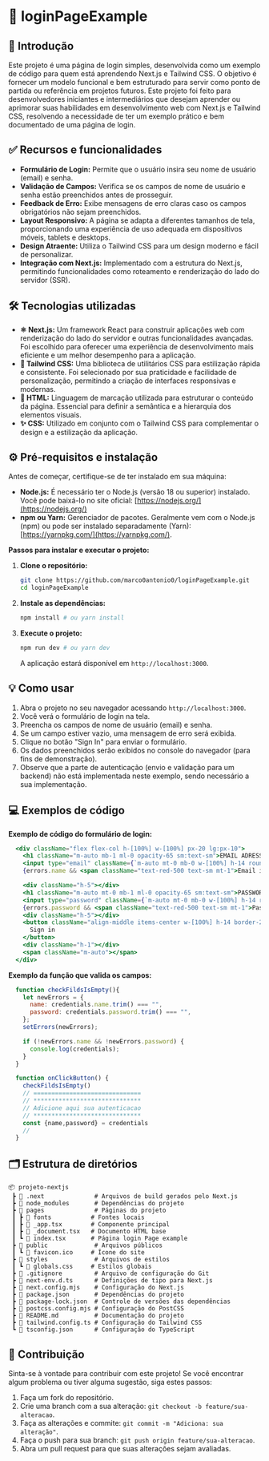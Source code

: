 # 🚀 loginPageExample

## 📌 Introdução

Este projeto é uma página de login simples, desenvolvida como um exemplo de código para quem está aprendendo Next.js e Tailwind CSS. O objetivo é fornecer um modelo funcional e bem estruturado para servir como ponto de partida ou referência em projetos futuros. Este projeto foi feito para desenvolvedores iniciantes e intermediários que desejam aprender ou aprimorar suas habilidades em desenvolvimento web com Next.js e Tailwind CSS, resolvendo a necessidade de ter um exemplo prático e bem documentado de uma página de login.

## ✅ Recursos e funcionalidades

*   **Formulário de Login:** Permite que o usuário insira seu nome de usuário (email) e senha.
*   **Validação de Campos:** Verifica se os campos de nome de usuário e senha estão preenchidos antes de prosseguir.
*   **Feedback de Erro:** Exibe mensagens de erro claras caso os campos obrigatórios não sejam preenchidos.
*   **Layout Responsivo:** A página se adapta a diferentes tamanhos de tela, proporcionando uma experiência de uso adequada em dispositivos móveis, tablets e desktops.
*   **Design Atraente:** Utiliza o Tailwind CSS para um design moderno e fácil de personalizar.
*   **Integração com Next.js:** Implementado com a estrutura do Next.js, permitindo funcionalidades como roteamento e renderização do lado do servidor (SSR).

## 🛠️ Tecnologias utilizadas

*   **⚛️ Next.js:** Um framework React para construir aplicações web com renderização do lado do servidor e outras funcionalidades avançadas. Foi escolhido para oferecer uma experiência de desenvolvimento mais eficiente e um melhor desempenho para a aplicação.
*   **🎨 Tailwind CSS:** Uma biblioteca de utilitários CSS para estilização rápida e consistente. Foi selecionado por sua praticidade e facilidade de personalização, permitindo a criação de interfaces responsivas e modernas.
*   **📝 HTML:** Linguagem de marcação utilizada para estruturar o conteúdo da página. Essencial para definir a semântica e a hierarquia dos elementos visuais.
*   **✨ CSS:** Utilizado em conjunto com o Tailwind CSS para complementar o design e a estilização da aplicação.

## ⚙️ Pré-requisitos e instalação

Antes de começar, certifique-se de ter instalado em sua máquina:

*   **Node.js:** É necessário ter o Node.js (versão 18 ou superior) instalado. Você pode baixá-lo no site oficial: [https://nodejs.org/](https://nodejs.org/)
*   **npm ou Yarn:** Gerenciador de pacotes. Geralmente vem com o Node.js (npm) ou pode ser instalado separadamente (Yarn): [https://yarnpkg.com/](https://yarnpkg.com/).

**Passos para instalar e executar o projeto:**

1.  **Clone o repositório:**
    ```bash
    git clone https://github.com/marco0antonio0/loginPageExample.git
    cd loginPageExample
    ```
2.  **Instale as dependências:**
    ```bash
    npm install # ou yarn install
    ```
3.  **Execute o projeto:**
    ```bash
    npm run dev # ou yarn dev
    ```
    A aplicação estará disponível em `http://localhost:3000`.

## 💡 Como usar

1.  Abra o projeto no seu navegador acessando `http://localhost:3000`.
2.  Você verá o formulário de login na tela.
3.  Preencha os campos de nome de usuário (email) e senha.
4.  Se um campo estiver vazio, uma mensagem de erro será exibida.
5.  Clique no botão "Sign In" para enviar o formulário.
6.  Os dados preenchidos serão exibidos no console do navegador (para fins de demonstração).
7.  Observe que a parte de autenticação (envio e validação para um backend) não está implementada neste exemplo, sendo necessário a sua implementação.

## 💻 Exemplos de código

**Exemplo de código do formulário de login:**

```jsx
  <div className="flex flex-col h-[100%] w-[100%] px-20 lg:px-10">
    <h1 className="m-auto mb-1 ml-0 opacity-65 sm:text-sm">EMAIL ADRESS</h1>
    <input type="email" className={`m-auto mt-0 mb-0 w-[100%] h-14 rounded-lg ${errors.name?"border-red-500":"border-gray-200"} border-2 px-5 sm:h-12`} placeholder="user@email.com" onChange={(e)=>changeCredentials('name',e)}/>
    {errors.name && <span className="text-red-500 text-sm mt-1">Email is required</span>}

    <div className="h-5"></div>
    <h1 className="m-auto mt-0 mb-1 ml-0 opacity-65 sm:text-sm">PASSWORD</h1>
    <input type="password" className={`m-auto mt-0 mb-0 w-[100%] h-14 rounded-lg ${errors.password?"border-red-500":"border-gray-200"}  border-2 px-5 sm:h-12`} placeholder="" onChange={(e)=>changeCredentials('password',e)}/>
    {errors.password && <span className="text-red-500 text-sm mt-1">Password is required</span>}
    <div className="h-5"></div>
    <button className="align-middle items-center w-[100%] h-14 border-2 border-gray-200 rounded-md mt-0" onClick={()=>onClickButton()}>
      Sign in
    </button>
    <div className="h-1"></div>
    <span className="m-auto"></span>
  </div>
```

**Exemplo da função que valida os campos:**

```jsx
  function checkFildsIsEmpty(){
    let newErrors = {
      name: credentials.name.trim() === "",
      password: credentials.password.trim() === "",
    };
    setErrors(newErrors);

    if (!newErrors.name && !newErrors.password) {
      console.log(credentials);
    }
  }

  function onClickButton() {
    checkFildsIsEmpty()
    // ==============================
    // ******************************
    // Adicione aqui sua autenticacao
    // ******************************
    const {name,password} = credentials
    //
  }
```

## 🗂️ Estrutura de diretórios

```
📦 projeto-nextjs
 ┣ 📂 .next              # Arquivos de build gerados pelo Next.js
 ┣ 📂 node_modules       # Dependências do projeto
 ┣ 📂 pages              # Páginas do projeto
 ┃ ┣ 📂 fonts           # Fontes locais
 ┃ ┣ 📜 _app.tsx        # Componente principal
 ┃ ┣ 📜 _document.tsx   # Documento HTML base
 ┃ ┗ 📜 index.tsx       # Página login Page example
 ┣ 📂 public             # Arquivos públicos
 ┃ ┗ 📜 favicon.ico     # Ícone do site
 ┣ 📂 styles             # Arquivos de estilos
 ┃ ┗ 📜 globals.css     # Estilos globais
 ┣ 📜 .gitignore         # Arquivo de configuração do Git
 ┣ 📜 next-env.d.ts      # Definições de tipo para Next.js
 ┣ 📜 next.config.mjs    # Configuração do Next.js
 ┣ 📜 package.json       # Dependências do projeto
 ┣ 📜 package-lock.json  # Controle de versões das dependências
 ┣ 📜 postcss.config.mjs # Configuração do PostCSS
 ┣ 📜 README.md          # Documentação do projeto
 ┣ 📜 tailwind.config.ts # Configuração do Tailwind CSS
 ┗ 📜 tsconfig.json      # Configuração do TypeScript
```

## 🤝 Contribuição

Sinta-se à vontade para contribuir com este projeto! Se você encontrar algum problema ou tiver alguma sugestão, siga estes passos:

1.  Faça um fork do repositório.
2.  Crie uma branch com a sua alteração: `git checkout -b feature/sua-alteracao`.
3.  Faça as alterações e commite: `git commit -m "Adiciona: sua alteração"`.
4.  Faça o push para sua branch: `git push origin feature/sua-alteracao`.
5.  Abra um pull request para que suas alterações sejam avaliadas.

